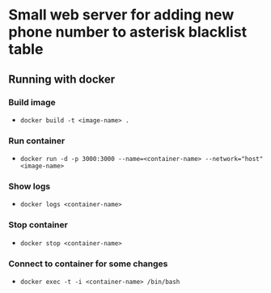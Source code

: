 # Small web server for adding new phone number to asterisk blacklist table

## Running with docker

### Build image

- `docker build -t <image-name> .`

### Run container

- `docker run -d -p 3000:3000 --name=<container-name> --network="host" <image-name>`

### Show logs

- `docker logs <container-name>`

### Stop container

- `docker stop <container-name>`

### Connect to container for some changes

- `docker exec -t -i <container-name> /bin/bash`
